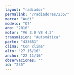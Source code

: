 ```yaml
---
layout: "radiador"
permalink: "/radiadores/235/"
marca: "Audi"
modelo: "Q7"
ano: "2010"
motor: "V6 3.0 V8 4.2"
transmision: "Automática"
parte: "433651"
clima: "Con clima"
alto: "27 15/16"
ancho: "22 11/16"
observaciones: ""
id: "235"
---
```


